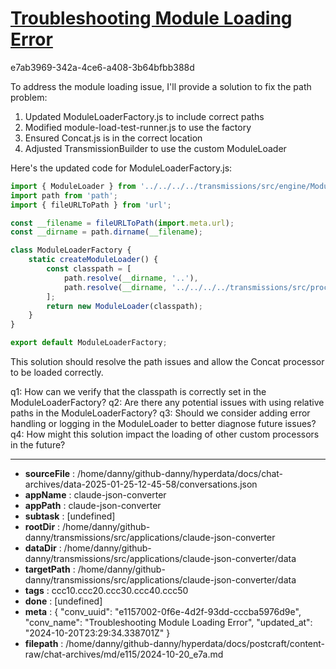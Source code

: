 # [Troubleshooting Module Loading Error](https://claude.ai/chat/e1157002-0f6e-4d2f-93dd-cccba5976d9e)

e7ab3969-342a-4ce6-a408-3b64bfbb388d

 To address the module loading issue, I'll provide a solution to fix the path problem:

1. Updated ModuleLoaderFactory.js to include correct paths
2. Modified module-load-test-runner.js to use the factory
3. Ensured Concat.js is in the correct location
4. Adjusted TransmissionBuilder to use the custom ModuleLoader

Here's the updated code for ModuleLoaderFactory.js:

```javascript
import { ModuleLoader } from '../../../../transmissions/src/engine/ModuleLoader.js';
import path from 'path';
import { fileURLToPath } from 'url';

const __filename = fileURLToPath(import.meta.url);
const __dirname = path.dirname(__filename);

class ModuleLoaderFactory {
    static createModuleLoader() {
        const classpath = [
            path.resolve(__dirname, '..'),
            path.resolve(__dirname, '../../../../transmissions/src/processors')
        ];
        return new ModuleLoader(classpath);
    }
}

export default ModuleLoaderFactory;
```

This solution should resolve the path issues and allow the Concat processor to be loaded correctly.

q1: How can we verify that the classpath is correctly set in the ModuleLoaderFactory?
q2: Are there any potential issues with using relative paths in the ModuleLoaderFactory?
q3: Should we consider adding error handling or logging in the ModuleLoader to better diagnose future issues?
q4: How might this solution impact the loading of other custom processors in the future?

---

* **sourceFile** : /home/danny/github-danny/hyperdata/docs/chat-archives/data-2025-01-25-12-45-58/conversations.json
* **appName** : claude-json-converter
* **appPath** : claude-json-converter
* **subtask** : [undefined]
* **rootDir** : /home/danny/github-danny/transmissions/src/applications/claude-json-converter
* **dataDir** : /home/danny/github-danny/transmissions/src/applications/claude-json-converter/data
* **targetPath** : /home/danny/github-danny/transmissions/src/applications/claude-json-converter/data
* **tags** : ccc10.ccc20.ccc30.ccc40.ccc50
* **done** : [undefined]
* **meta** : {
  "conv_uuid": "e1157002-0f6e-4d2f-93dd-cccba5976d9e",
  "conv_name": "Troubleshooting Module Loading Error",
  "updated_at": "2024-10-20T23:29:34.338701Z"
}
* **filepath** : /home/danny/github-danny/hyperdata/docs/postcraft/content-raw/chat-archives/md/e115/2024-10-20_e7a.md